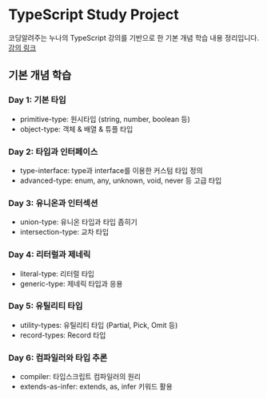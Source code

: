 # TypeScript Study Project

코딩알려주는 누나의 TypeScript 강의를 기반으로 한 기본 개념 학습 내용 정리입니다.
[강의 링크](https://codingnoona.thinkific.com/courses/typescript)

## 기본 개념 학습

### Day 1: 기본 타입
- primitive-type: 원시타입 (string, number, boolean 등)
- object-type: 객체 & 배열 & 튜플 타입

### Day 2: 타입과 인터페이스
- type-interface: type과 interface를 이용한 커스텀 타입 정의
- advanced-type: enum, any, unknown, void, never 등 고급 타입

### Day 3: 유니온과 인터섹션
- union-type: 유니온 타입과 타입 좁히기
- intersection-type: 교차 타입

### Day 4: 리터럴과 제네릭
- literal-type: 리터럴 타입
- generic-type: 제네릭 타입과 응용

### Day 5: 유틸리티 타입
- utility-types: 유틸리티 타입 (Partial, Pick, Omit 등)
- record-types: Record 타입

### Day 6: 컴파일러와 타입 추론
- compiler: 타입스크립트 컴파일러의 원리
- extends-as-infer: extends, as, infer 키워드 활용


